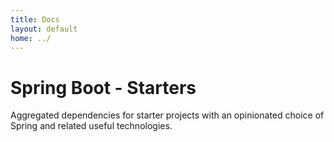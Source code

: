 ```yaml
---
title: Docs
layout: default
home: ../
---
```



# Spring Boot - Starters

Aggregated dependencies for starter projects with an opinionated
choice of Spring and related useful technologies.
